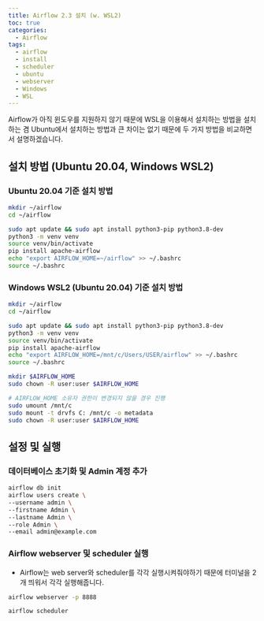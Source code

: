 ```yaml
---
title: Airflow 2.3 설치 (w. WSL2)
toc: true
categories:
  - Airflow
tags:
  - airflow
  - install
  - scheduler
  - ubuntu
  - webserver
  - Windows
  - WSL
---
```


Airflow가 아직 윈도우를 지원하지 않기 때문에 WSL을 이용해서 설치하는 방법을 설치하는 겸 Ubuntu에서 설치하는 방법과 큰 차이는 없기 때문에 두 가지 방법을 비교하면서 설명하겠습니다.

## **설치 방법 (Ubuntu 20.04, Windows WSL2)**

### **Ubuntu 20.04 기준 설치 방법**

```bash
mkdir ~/airflow
cd ~/airflow

sudo apt update && sudo apt install python3-pip python3.8-dev
python3 -m venv venv
source venv/bin/activate
pip install apache-airflow
echo "export AIRFLOW_HOME=~/airflow" >> ~/.bashrc
source ~/.bashrc
```

### **Windows WSL2 (Ubuntu 20.04) 기준 설치 방법**

```bash
mkdir ~/airflow
cd ~/airflow

sudo apt update && sudo apt install python3-pip python3.8-dev
python3 -m venv venv
source venv/bin/activate
pip install apache-airflow
echo "export AIRFLOW_HOME=/mnt/c/Users/USER/airflow" >> ~/.bashrc
source ~/.bashrc

mkdir $AIRFLOW_HOME
sudo chown -R user:user $AIRFLOW_HOME

# AIRFLOW_HOME 소유자 권한이 변경되지 않을 경우 진행
sudo umount /mnt/c
sudo mount -t drvfs C: /mnt/c -o metadata
sudo chown -R user:user $AIRFLOW_HOME
```

##  **설정 및 실행**

### **데이터베이스 초기화 및 Admin 계정 추가**

```bash
airflow db init
airflow users create \
--username admin \ 
--firstname Admin \ 
--lastname Admin \
--role Admin \
--email admin@example.com
```

### **Airflow webserver 및 scheduler 실행**

* Airflow는 web server와 scheduler를 각각 실행시켜줘야하기 때문에 터미널을 2개 띄워서 각각 실행해줍니다.

```bash
airflow webserver -p 8888
```

```bash
airflow scheduler
```
